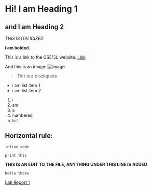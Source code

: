 # Hi! I am Heading 1
## and I am Heading 2

*THIS IS ITALICIZED*

**i am bolded.**

This is a link to the CSE15L website: [Link](https://ucsd-cse15l-w22.github.io/)

And this is an image: ![Image](https://www.freepsdbazaar.com/wp-content/uploads/2020/06/sky-replace/sun-rise/sunrise-19-freepsdbazaar.jpg)

> This is a blockquote

* i am list item 1
* i am list item 2

1. i 
2. am 
3. a 
4. numbered 
5. list 

Horizontal rule: 
---

`inline code`

```code block
print this
```

**THIS IS AN EDIT TO THE FILE, ANYTHING UNDER THIS LINE IS ADDED**

`hello there`

[Lab Report 1](https://ayoung001.github.io/cse15l-lab-reports/lab-report-1-week-2.html)
